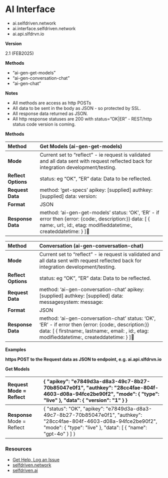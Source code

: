 # AI Interface

* ai.selfdriven.network  
* ai.interface.selfdriven.network  
* ai.api.slfdrvn.io

**Version**

2.1 (FEB2025)

**Methods**

* “ai-gen-get-models”  
* “ai-gen-conversation-chat”  
* “ai-gen-chat”

**Notes**

* All methods are access as http POSTs  
* All data to be sent in the body as JSON \- so protected by SSL.  
* All response data returned as JSON.  
* All http response statuses are 200 with status=”OK|ER” \- REST/http status code version is coming.


**Methods**

| Method | Get Models (ai-gen-get-models) |
| :---- | :---- |
| **Mode** | Current set to “reflect” \- ie request is validated and all data sent with request reflected back for integration development/testing. |
| **Reflect Options** | status: eg “OK”, “ER” data: Data to be reflected. |
| **Request Data** | method: ‘get-specs’ apikey: \[supplied\] authkey: \[supplied\] data: version:  |
| **Format** | JSON |
| **Response Data** | method: ‘ai-gen-get-models’ status: ‘OK’, ‘ER’ \- if error then {error: {code:, description:}} data: \[ { name:, url:, id:, etag: modifieddatetime:, createddatetime: } \] |

| Method | Conversation (ai-gen-conversation-chat) |
| :---- | :---- |
| **Mode** | Current set to “reflect” \- ie request is validated and all data sent with request reflected back for integration development/testing. |
| **Reflect Options** | status: eg “OK”, “ER” data: Data to be reflected. |
| **Request Data** | method: ‘ai-gen-conversation-chat’ apikey: \[supplied\] authkey: \[supplied\] data: messagesystem: message: |
| **Format** | JSON |
| **Response Data** | method: ‘ai-gen-conversation-chat’ status: ‘OK’, ‘ER’ \- if error then {error: {code:, description:}} data: \[ { firstname:, lastname:, email: , id:, etag: modifieddatetime:, createddatetime: } \] |

**Examples**

**https POST to the Request data as JSON to endpoint, e.g. ai.api.slfdrvn.io**

**Get Models**

| Request Mode \= Reflect | {     "apikey": "e7849d3a-d8a3-49c7-8b27-70b85047e0f1",     "authkey": "28cc4fae-804f-4603-d08a-94fce2be90f2",     "mode":     {         "type": "live"     },     "data":     {        "version": "1"     }   }  |
| :---- | :---- |
| **Response** Mode \= Reflect | { 	"status": "OK", 	"apikey": "e7849d3a-d8a3-49c7-8b27-70b85047e0f1", 	"authkey": "28cc4fae-804f-4603-d08a-94fce2be90f2", 	"mode": 	{ 		"type": "live" 	}, 	"data": 	\[ 		{ “name": "gpt-4o" 		} 	\] } |

### Resources
- [Get Help, Log an Issue](https://github.com/selfdriven-foundation/selfdriven-network/issues)
- [selfdriven.network](https://selfdriven.network)  
- [selfdriven.ai](https://selfdriven.ai)  